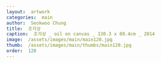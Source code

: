 ```yaml
---
layout:  artwork
categories:  main
author:  Seokwoo Chung
title:  조각상
caption:  조각상 _ oil on canvas _ 130.3 x 89.4cm _ 2014
image:  /assets/images/main/main120.jpg
thumb:  /assets/images/main/thumbs/main120.jpg
order:  120
---
```

